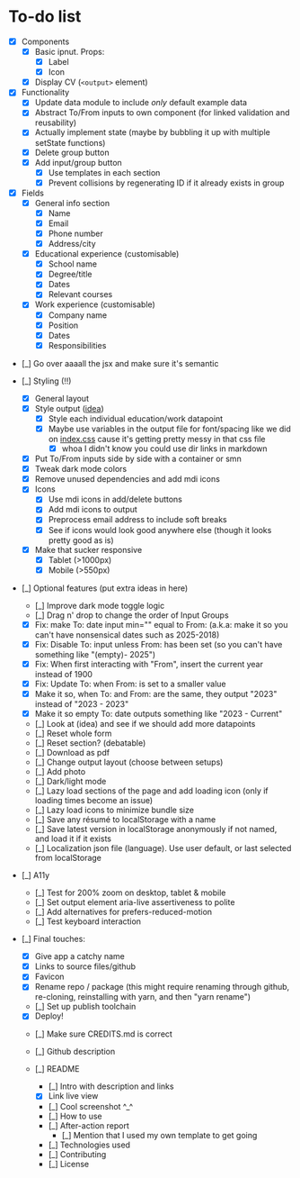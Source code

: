 # To-do list

- [x] Components
  - [x] Basic ipnut. Props:
    - [x] Label
    - [x] Icon
  - [x] Display CV (`<output>` element)

- [x] Functionality
  - [x] Update data module to include _only_ default example data
  - [x] Abstract To/From inputs to own component (for linked validation and reusability)
  - [x] Actually implement state (maybe by bubbling it up with multiple setState functions)
  - [x] Delete group button
  - [x] Add input/group button
    - [x] Use templates in each section
    - [x] Prevent collisions by regenerating ID if it already exists in group

- [x] Fields
  - [x] General info section
    - [x] Name
    - [x] Email
    - [x] Phone number
    - [x] Address/city

  - [x] Educational experience (customisable)
    - [x] School name
    - [x] Degree/title
    - [x] Dates
    - [x] Relevant courses

  - [x] Work experience (customisable)
    - [x] Company name
    - [x] Position
    - [x] Dates
    - [x] Responsibilities

- [_] Go over aaaall the jsx and make sure it's semantic

- [_] Styling (!!)
  - [x] General layout
  - [x] Style output ([idea](https://www.scribd.com/document/660775539/academic-word-resume-template))
    - [x] Style each individual education/work datapoint
    - [x] Maybe use variables in the output file for font/spacing like we did on [index.css](./src/index.css) cause it's getting pretty messy in that css file
      - [x] whoa I didn't know you could use dir links in markdown
  - [x] Put To/From inputs side by side with a container or smn
  - [x] Tweak dark mode colors
  - [x] Remove unused dependencies and add mdi icons
  - [x] Icons
    - [x] Use mdi icons in add/delete buttons
    - [x] Add mdi icons to output
    - [x] Preprocess email address to include soft breaks
    - [x] See if icons would look good anywhere else (though it looks pretty good as is)
  - [x] Make that sucker responsive
    - [x] Tablet (>1000px)
    - [x] Mobile (>550px)

- [_] Optional features (put extra ideas in here)
  - [_] Improve dark mode toggle logic
  - [_] Drag n' drop to change the order of Input Groups
  - [x] Fix: make To: date input min="" equal to From: (a.k.a: make it so you can't have nonsensical dates such as 2025-2018)
  - [x] Fix: Disable To: input unless From: has been set (so you can't have something like "(empty)- 2025")
  - [x] Fix: When first interacting with "From", insert the current year instead of 1900
  - [x] Fix: Update To: when From: is set to a smaller value
  - [x] Make it so, when To: and From: are the same, they output "2023" instead of "2023 - 2023"
  - [x] Make it so empty To: date outputs something like "2023 - Current"
  - [_] Look at (idea) and see if we should add more datapoints
  - [_] Reset whole form
  - [_] Reset section? (debatable)
  - [_] Download as pdf
  - [_] Change output layout (choose between setups)
  - [_] Add photo
  - [_] Dark/light mode
  - [_] Lazy load sections of the page and add loading icon (only if loading times become an issue)
  - [_] Lazy load icons to minimize bundle size
  - [_] Save any résumé to localStorage with a name
  - [_] Save latest version in localStorage anonymously if not named, and load it if it exists
  - [_] Localization json file (language). Use user default, or last selected from localStorage

- [_] A11y
  - [_] Test for 200% zoom on desktop, tablet & mobile
  - [_] Set output element aria-live assertiveness to polite
  - [_] Add alternatives for prefers-reduced-motion
  - [_] Test keyboard interaction

- [_] Final touches:
  - [x] Give app a catchy name
  - [x] Links to source files/github
  - [x] Favicon
  - [x] Rename repo / package (this might require renaming through github, re-cloning, reinstalling with yarn, and then "yarn rename")
  - [_] Set up publish toolchain
  - [x] Deploy!
  - [_] Make sure CREDITS.md is correct
  - [_] Github description

  - [_] README
    - [_] Intro with description and links
    - [x] Link live view
    - [_] Cool screenshot ^\_^
    - [_] How to use
    - [_] After-action report
      - [_] Mention that I used my own template to get going
    - [_] Technologies used
    - [_] Contributing
    - [_] License
